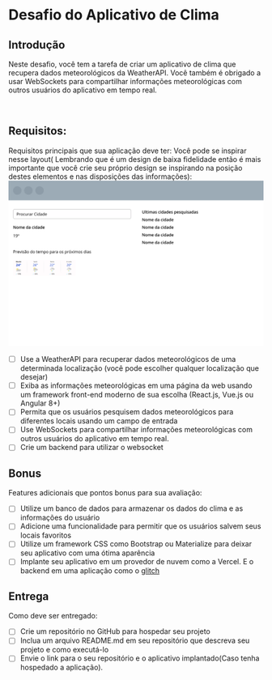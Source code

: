 # Desafio do Aplicativo de Clima

## Introdução

Neste desafio, você tem a tarefa de criar um aplicativo de clima que recupera dados meteorológicos da WeatherAPI. Você também é obrigado a usar WebSockets para compartilhar informações meteorológicas com outros usuários do aplicativo em tempo real.

<br>

## Requisitos:

Requisitos principais que sua aplicação deve ter:
Você pode se inspirar nesse layout( Lembrando que é um design de baixa fidelidade então é mais importante que você crie seu próprio design se inspirando na posição destes elementos e nas disposições das informações):
![List users](img/wireframe.png)

- [ ] Use a WeatherAPI para recuperar dados meteorológicos de uma determinada localização (você pode escolher qualquer localização que desejar)
- [ ] Exiba as informações meteorológicas em uma página da web usando um framework front-end moderno de sua escolha (React.js, Vue.js ou Angular 8+)
- [ ] Permita que os usuários pesquisem dados meteorológicos para diferentes locais usando um campo de entrada
- [ ] Use WebSockets para compartilhar informações meteorológicas com outros usuários do aplicativo em tempo real.
- [ ] Crie um backend para utilizar o websocket

## Bonus

Features adicionais que pontos bonus para sua avaliação:

- [ ] Utilize um banco de dados para armazenar os dados do clima e as informações do usuário
- [ ] Adicione uma funcionalidade para permitir que os usuários salvem seus locais favoritos
- [ ] Utilize um framework CSS como Bootstrap ou Materialize para deixar seu aplicativo com uma ótima aparência
- [ ] Implante seu aplicativo em um provedor de nuvem como a Vercel. E o backend em uma aplicação como o <a href="https://glitch.com/">glitch</a>

## Entrega

Como deve ser entregado:

- [ ] Crie um repositório no GitHub para hospedar seu projeto
- [ ] Inclua um arquivo README.md em seu repositório que descreva seu projeto e como executá-lo
- [ ] Envie o link para o seu repositório e o aplicativo implantado(Caso tenha hospedado a aplicação).
